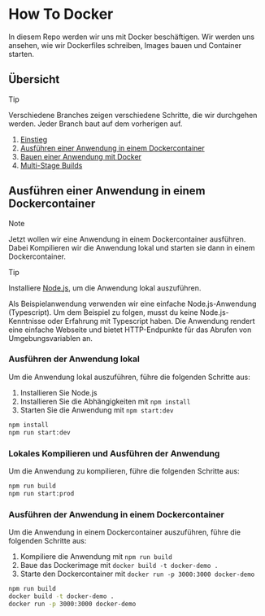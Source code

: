 # How To Docker

In diesem Repo werden wir uns mit Docker beschäftigen. Wir werden uns ansehen, wie wir Dockerfiles schreiben, Images
bauen und Container starten.

## Übersicht

> [!TIP]
> Verschiedene Branches zeigen verschiedene Schritte, die wir durchgehen werden. Jeder Branch baut auf dem vorherigen
> auf.

1. [Einstieg](https://github.com/ValentinKolb/docker-demo/tree/main)
2. [Ausführen einer Anwendung in einem Dockercontainer](https://github.com/ValentinKolb/docker-demo/tree/step-1)
3. [Bauen einer Anwendung mit Docker](https://github.com/ValentinKolb/docker-demo/tree/step-2)
4. [Multi-Stage Builds](https://github.com/ValentinKolb/docker-demo/tree/step-3)

## Ausführen einer Anwendung in einem Dockercontainer

> [!NOTE]
> Jetzt wollen wir eine Anwendung in einem Dockercontainer ausführen. Dabei Kompilieren wir die Anwendung lokal und
> starten sie dann in einem Dockercontainer.

> [!TIP]
> Installiere [Node.js](https://nodejs.org/en/download), um die Anwendung lokal auszuführen.

Als Beispielanwendung verwenden wir eine einfache Node.js-Anwendung (Typescript).
Um dem Beispiel zu folgen, musst du keine Node.js-Kenntnisse oder Erfahrung mit Typescript haben.
Die Anwendung rendert eine einfache Webseite und bietet HTTP-Endpunkte
für das Abrufen von Umgebungsvariablen an.

### Ausführen der Anwendung lokal

Um die Anwendung lokal auszuführen, führe die folgenden Schritte aus:

1. Installieren Sie Node.js
2. Installieren Sie die Abhängigkeiten mit `npm install`
3. Starten Sie die Anwendung mit `npm start:dev`

```bash
npm install
npm run start:dev
```

### Lokales Kompilieren und Ausführen der Anwendung

Um die Anwendung zu kompilieren, führe die folgenden Schritte aus:

```bash
npm run build
npm run start:prod
```

### Ausführen der Anwendung in einem Dockercontainer

Um die Anwendung in einem Dockercontainer auszuführen, führe die folgenden Schritte aus:

1. Kompiliere die Anwendung mit `npm run build`
2. Baue das Dockerimage mit `docker build -t docker-demo .`
3. Starte den Dockercontainer mit `docker run -p 3000:3000 docker-demo`

```bash
npm run build
docker build -t docker-demo .
docker run -p 3000:3000 docker-demo
```